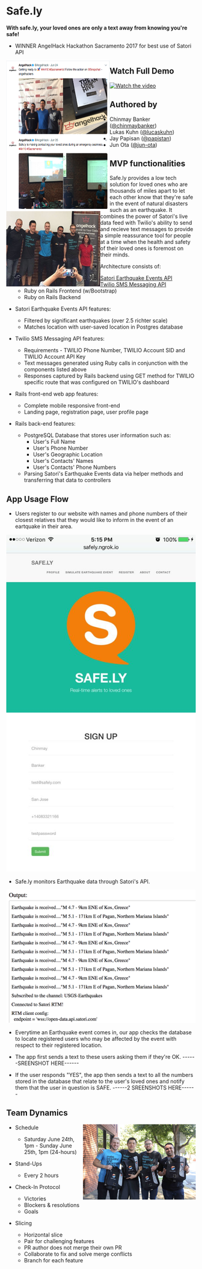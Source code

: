 # Safe.ly 
**With safe.ly, your loved ones are only a text away from knowing you're safe!**
* WINNER AngelHack Hackathon Sacramento 2017 for best use of Satori API

<img src="/public/images/hackathon_photo.png" 
 alt="Tweet Image 1" title="AngelHack" align="left" width="275" height="200"/>
 <img src="/public/images/safely_demo.png" 
 alt="Tweet Image 2" title="AngelHack" align="left" width="275" height="200"/>
<img src="/public/images/satoriprize1.jpg" 
 alt="Win pic" title="Win" align="left" width="250" height="200"/>

## Watch Full Demo

[![Watch the video](/public/readme_images/youtube_screen.png)](https://youtu.be/aAwIbdGh1go)

## Authored by

* Chinmay Banker ([@chinmaybanker](https://github.com/chinmaybanker))
* Lukas Kuhn ([@lucaskuhn](https://github.com/LucasKuhn))
* Jay Papisan ([@papistan](https://github.com/papistan))
* Jun Ota ([@jun-ota](https://github.com/Jun-Ota))

## MVP functionalities

Safe.ly provides a low tech solution for loved ones who are thousands of miles apart to let each other know that they're safe in the event of natural disasters such as an earthquake. It combines the power of Satori's live data feed with Twilio's ability to send and recieve text messages to provide a simple reassurance tool for people at a time when the health and safety of their loved ones is foremost on their minds. 

* Architecture consists of:
  * [Satori Earthquake Events API](https://www.satori.com/channels/USGS-Earthquakes)
  * [Twilio SMS Messaging API](https://www.twilio.com/docs/tutorials/server-notifications-ruby-rails)
  * Ruby on Rails Frontend (w/Bootstrap)
  * Ruby on Rails Backend

* Satori Earthquake Events API features:
  * Filtered by significant earthquakes (over 2.5 richter scale)
  * Matches location with user-saved location in Postgres database
  
* Twilio SMS Messaging API features:
  * Requirements - TWILIO Phone Number, TWILIO Account SID and TWILIO Account API Key
  * Text messages generated using Ruby calls in conjunction with the components listed above
  * Responses captured by Rails backend using GET method for TWILIO specific route that was configured on TWILIO's dashboard

* Rails front-end web app features:
  * Complete mobile responsive front-end
  * Landing page, registration page, user profile page

* Rails back-end features:
  * PostgreSQL Database that stores user information such as:
    * User's Full Name
    * User's Phone Number
    * User's Geographic Location
    * User's Contacts' Names
    * User's Contacts' Phone Numbers
  * Parsing Satori's Earthquake Events data via helper methods and transferring that data to controllers

## App Usage Flow

* Users register to our website with names and phone numbers of their closest relatives that they would like to inform in the event of an eartquake in their area.

![Landing Page](/public/images/sign_up_page.jpg)

* Safe.ly monitors Earthquake data through Satori's API.

![Earthquake Data](/public/images/earthquake_data.png)

* Everytime an Earthquake event comes in, our app checks the database to locate registered users who may be affected by the event with respect to their registered location.

* The app first sends a text to these users asking them if they're OK.
------SREENSHOT HERE------

* If the user responds "YES", the app then sends a text to all the numbers stored in the database that relate to the user's loved ones and notify them that the user in question is SAFE.
------2 SREENSHOTS HERE------

## Team Dynamics
 <img src="/public/images/SI3A6041 (1).jpg" 
 alt="Team mates" title="Team" align="right" width="300" height="200"/>
 
* Schedule
  * Saturday June 24th, 1pm - Sunday June 25th, 1pm (24-hours)

* Stand-Ups
  * Every 2 hours

* Check-In Protocol
  * Victories
  * Blockers & resolutions
  * Goals

* Slicing
  * Horizontal slice
  * Pair for challenging features
  * PR author does not merge their own PR
  * Collaborate to fix and solve merge conflicts
  * Branch for each feature

